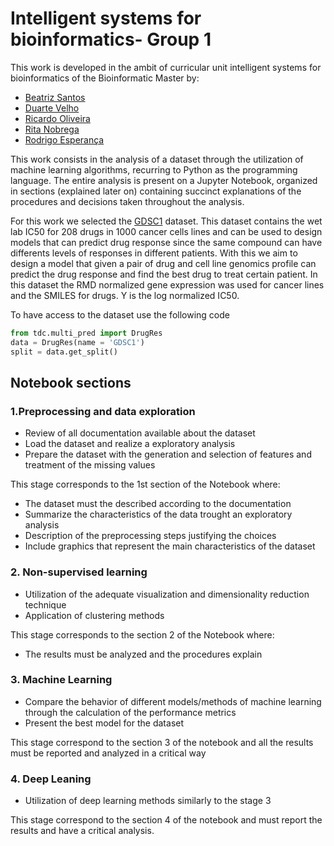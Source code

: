 # Intelligent systems for bioinformatics- Group 1

This work is developed in the ambit of curricular unit intelligent systems for bioinformatics of the Bioinformatic Master by:
- [Beatriz Santos](https://github.com/beatrizsantos1607)
- [Duarte Velho](https://github.com/duartebred)
- [Ricardo Oliveira](https://github.com/ricardofoliveira61)
- [Rita Nobrega](https://github.com/ritanobrega00)
- [Rodrigo Esperança](https://github.com/esperancaa)

This work consists in the analysis of a dataset through the utilization of machine learning algorithms, recurring to Python as the programming language.
The entire analysis is present on a Jupyter Notebook, organized in sections (explained later on) containing succinct explanations of the procedures and decisions taken throughout the analysis.

For this work we selected the [GDSC1](https://tdcommons.ai/multi_pred_tasks/drugres) dataset. This dataset contains the wet lab IC50 for 208 drugs in 1000 cancer cells lines and can be used to design models that can predict drug response since the same compound can have differents levels of responses in different patients. With this we aim to design a model that given a pair of drug and cell line genomics profile can predict the drug response and find the best drug to treat certain patient. In this dataset the RMD normalized gene expression was used for cancer lines and the SMILES for drugs. Y is the log normalized IC50.

To have access to the dataset use the following code

```Python
from tdc.multi_pred import DrugRes
data = DrugRes(name = 'GDSC1')
split = data.get_split()
```

## Notebook sections
### 1.Preprocessing and data exploration
- Review of all documentation available about the dataset
- Load the dataset and realize a exploratory analysis 
- Prepare the dataset with the generation and selection of features and treatment of the missing values 

This stage corresponds to the 1st section of the Notebook where:
- The dataset must the described according to the documentation
- Summarize the characteristics of the data trought an exploratory analysis
- Description of the preprocessing steps justifying the choices
- Include graphics that represent the main characteristics of the dataset

### 2. Non-supervised learning
- Utilization of the adequate visualization and dimensionality reduction technique
-  Application of clustering methods

This stage corresponds to the section 2 of the Notebook where:
- The results must be analyzed and the procedures explain

### 3. Machine Learning
- Compare the behavior of different models/methods of machine learning through the calculation of the performance metrics
- Present the best model for the dataset

This stage correspond to the section 3 of the notebook and all the results must be reported and analyzed in a critical way

### 4. Deep Leaning
- Utilization of deep learning methods similarly to the stage 3

This stage correspond to the section 4 of the notebook and must report the results and have a critical analysis.
